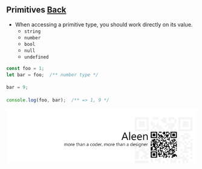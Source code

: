## Primitives [**Back**](./../types.md)

- When accessing a primitive type, you should work directly on its value.
    - `string`
    - `number`
    - `bool`
    - `null`
    - `undefined`

```js
const foo = 1;
let bar = foo;  /** number type */

bar = 9;

console.log(foo, bar);  /** => 1, 9 */
```

<a href="http://aleen42.github.io/" target="_blank" ><img src="./../../pic/tail.gif"></a>